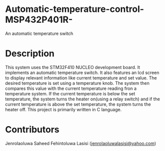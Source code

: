 # Automatic-temperature-control-MSP432P401R-
An automatic temperature switch 

# Description
This system uses the STM32F410  NUCLEO development board. It implements an automatic temperature switch. It also features an lcd screen to display relevant information like current temperature and set value. The desired temperature is set using a temperature knob. The system then compares this value with the current temperature reading fron a temperature system. If the current temperature is below the set temperature, the system turns the heater on(using a relay switch) and if the current temperature is above the set temperature, the system turns the heater off. This project is primarily written in C language.

# Contributors
Jenrolaoluwa Saheed Fehintoluwa Lasisi (jenrolaoluwalasisi@yahoo.com)
